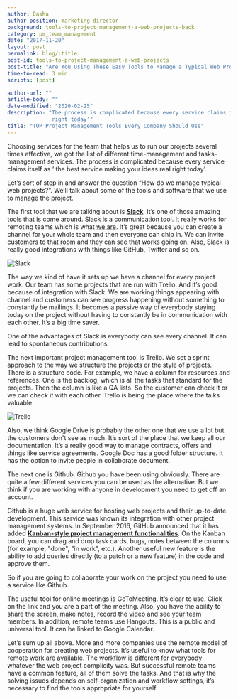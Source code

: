 ```yaml
---
author: Dasha
author-position: marketing director
background: tools-to-project-management-a-web-projects-back
category: pm_team_management
date: "2017-11-20"
layout: post
permalink: blog/:title
post-id: tools-to-project-management-a-web-projects
post-title: "Are You Using These Easy Tools to Manage a Typical Web Project?"
time-to-read: 3 min
scripts: [post]

author-url: ""
article-body: ""
date-modified: "2020-02-25"
description: "The process is complicated because every service claims itself as ‘ the best service making your ideas real
              right today’"
title: "TOP Project Management Tools Every Company Should Use"
---
```


Choosing services for the team that helps us to run our projects several times effective, we got the list of different time-management and tasks-management services. The process is complicated because every service claims itself as ‘ the best service making your ideas real right today’. 

Let’s sort of step in and answer the question “How do we manage typical web projects?”. We’ll talk about some of the tools and software that we use to manage the project.

The first tool that we are talking about is **[Slack](http://ttps://slack.com/)**. It’s one of those amazing tools that is come around. Slack is a communication tool.  It really works for remoting teams which is what [we are](https://active-bridge.com/). It’s great because you can create a channel for your whole team and then everyone can chip in. We can invite customers to that room and they can see that works going on. Also, Slack is really good integrations with things like GitHub, Twitter and so on. 

![Slack](https://i.imgur.com/AB3WCbY.jpg)

The way we kind of have it sets up we have a channel for every project work. Our team has some projects that are run with Trello. And it’s good because of integration with Slack. We are working things appearing with channel and customers can see progress happening without something to constantly be mailings. It becomes a passive way of everybody staying today on the project without having to constantly be in communication with each other. It’s a big time saver. 

One of the advantages of Slack is everybody can see every channel. It can lead to spontaneous contributions.

The next important project management tool is Trello. We set a sprint approach to the way we structure the projects or the style of projects. There is a structure code. For example, we have a column for resources and references. One is the backlog, which is all the tasks that standard for the projects. Then the column is like a QA lists. So the customer can check it or we can check it with each other. Trello is being the place where the talks valuable.

![Trello](https://i.imgur.com/DF5ZlOa.png)

Also, we think Google Drive is probably the other one that we use a lot but the customers don't see as much. It’s sort of the place that we keep all our documentation. It’s a really good way to manage contracts, offers and things like service agreements. Google Doc has a good folder structure. It has the option to invite people in collaborate document. 

The next one is Github. Github you have been using obviously. There are quite a few different services you can be used as the alternative. But we think if you are working with anyone in development you need to get off an account. 

Github is a huge web service for hosting web projects and their up-to-date development. This service was known its integration with other project management systems. In September 2016, GitHub announced that it has added **[Kanban-style project management functionalities]( https://help.github.com/articles/tracking-the-progress-of-your-work-with-project-boards/)**.  On the Kanban board, you can drag and drop task cards, bugs, notes between the columns (for example, "done", "in work", etc.). Another useful new feature is the ability to add queries directly (to a patch or a new feature) in the code and approve them. 

So if you are going to collaborate your work on the project you need to use a service like Github.

The useful tool for online meetings is GoToMeeting. It’s clear to use. Click on the link and you are a part of the meeting. Also, you have the ability to share the screen, make notes, record the video and see your team members. In addition, remote teams use Hangouts. This is a public and universal tool. It can be linked to Google Calendar.

Let’s sum up all above. More and more companies use the remote model of cooperation for creating web projects. It’s useful to know what tools for remote work are available. The workflow is different for everybody whatever the web project complicity was. But successful remote teams have a common feature, all of them solve the tasks. And that is why the solving issues depends on self-organization and workflow settings, it’s necessary to find the tools appropriate for yourself.
